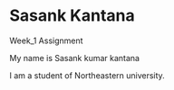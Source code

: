 # Sasank Kantana
 Week_1 Assignment

My name is Sasank kumar kantana

I am a student of Northeastern university.


